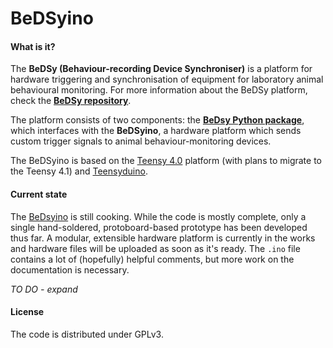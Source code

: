 # BeDSyino

#### What is it?

The **BeDSy (Behaviour-recording Device Synchroniser)** is a platform for hardware triggering and synchronisation of equipment for laboratory animal behavioural monitoring. For more information about the BeDSy platform, check the **[BeDSy repository](https://github.com/davorvr/bedsy)**.

The platform consists of two components: the **[BeDsy Python package](https://github.com/davorvr/bedsy)**, which interfaces with the **BeDSyino**, a hardware platform which sends custom trigger signals to animal behaviour-monitoring devices.

The BeDSyino is based on the [Teensy 4.0](https://www.pjrc.com/store/teensy40.html) platform (with plans to migrate to the Teensy 4.1) and [Teensyduino](https://www.pjrc.com/teensy/teensyduino.html).

#### Current state

The [BeDsyino](https://github.com/davorvr/bedsyino) is still cooking. While the code is mostly complete, only a single hand-soldered, protoboard-based prototype has been developed thus far. A modular, extensible hardware platform is currently in the works and hardware files will be uploaded as soon as it's ready. The `.ino` file contains a lot of (hopefully) helpful comments, but more work on the documentation is necessary.

*TO DO - expand*

#### License

The code is distributed under GPLv3.
